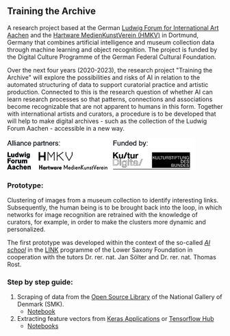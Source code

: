 ## Training the Archive
A research project based at the German [Ludwig Forum for International Art Aachen](http://ludwigforum.de/) and the [Hartware MedienKunstVerein (HMKV)](https://hmkv.de/) in Dortmund, Germany that combines artificial intelligence and museum collection data through machine learning and object recognition. The project is funded by the Digital Culture Programme of the German Federal Cultural Foundation. 

Over the next four years (2020-2023), the research project "Training the Archive" will explore the possibilities and risks of AI in relation to the automated structuring of data to support curatorial practice and artistic production. Connected to this is the research question of whether AI can learn research processes so that patterns, connections and associations become recognizable that are not apparent to humans in this form. Together with international artists and curators, a procedure is to be developed that will help to make digital archives - such as the collection of the Ludwig Forum Aachen - accessible in a new way.

<img src="https://github.com/DominikBoenisch/Training-the-Archive/blob/master/logo_partners.jpg" alt="Logos" width="243" height="75">   <img src="https://github.com/DominikBoenisch/Training-the-Archive/blob/master/logo_funding.jpg" alt="Logos" width="193" height="75">

### Prototype: 
Clustering of images from a museum collection to identify interesting links.  Subsequently, 
the human being is to be brought back into the loop, in which networks for image recognition are 
retrained with the knowledge of curators, for example, in order to make the clusters more dynamic and personalized.

The first prototype was developed within the context of the so-called [*AI school*](https://www.link-niedersachsen.de/ki_schule) in the [LINK](https://www.link-niedersachsen.de/) programme of the Lower Saxony Foundation in cooperation with the tutors Dr. rer. nat. Jan Sölter and Dr. rer. nat. Thomas Rost.

### Step by step guide:
1. Scraping of data from the [Open Source Library](https://www.smk.dk/en/article/smk-open/) of the National Gallery of Denmark (SMK).
    * [Notebook](https://github.com/DominikBoenisch/Training-the-Archive/tree/master/Prototype/1_Scraper)
2. Extracting feature vectors from [Keras Applications](https://keras.io/api/applications/) or [Tensorflow Hub](https://tfhub.dev/s?q=bit)
    * [Notebooks](https://github.com/DominikBoenisch/Training-the-Archive/tree/master/Prototype/2_Feature_Extractor)


